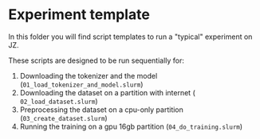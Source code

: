 # Experiment template

In this folder you will find script templates to run a "typical" experiment on JZ.

These scripts are designed to be run sequentially for:

1. Downloading the tokenizer and the model (`01_load_tokenizer_and_model.slurm`)
2. Downloading the dataset on a partition with internet ( `02_load_dataset.slurm`)
3. Preprocessing the dataset on a cpu-only partition (`03_create_dataset.slurm`)
4. Running the training on a gpu 16gb partition (`04_do_training.slurm`)
